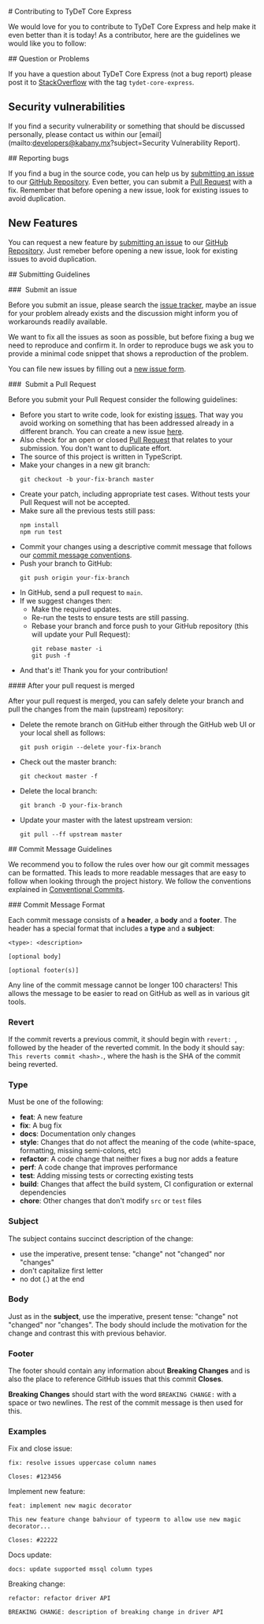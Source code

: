 # Contributing to TyDeT Core Express

We would love for you to contribute to TyDeT Core Express and help make it even better than it is today! As a contributor, here are the guidelines we would like you to follow:

## Question or Problems

If you have a question about TyDeT Core Express (not a bug report) please post it to [StackOverflow][stackoverflow] with the tag `tydet-core-express`.

## Security vulnerabilities

If you find a security vulnerability or something that should be discussed personally, please contact us within our [email](mailto:developers@kabany.mx?subject=Security Vulnerability Report).

## Reporting bugs

If you find a bug in the source code, you can help us by [submitting an issue](#issue) to our [GitHub Repository][github-repository]. Even better, you can submit a [Pull Request](#pull-request) with a fix. Remember that before opening a new issue, look for existing issues to avoid duplication.

## New Features

You can request a new feature by [submitting an issue](#issue) to our [GitHub Repository][github-repository]. Just remeber before opening a new issue, look for existing issues to avoid duplication.

## Submitting Guidelines

### <a name="issue"></a> Submit an issue

Before you submit an issue, please search the [issue tracker][github-issue], maybe an issue for your problem already exists and the discussion might inform you of workarounds readily available.

We want to fix all the issues as soon as possible, but before fixing a bug we need to reproduce and confirm it. In order to reproduce bugs we ask you to provide a minimal code snippet that shows a reproduction of the problem.

You can file new issues by filling out a [new issue form][github-issue-new].

### <a name="pull-request"></a> Submit a Pull Request

Before you submit your Pull Request consider the following guidelines:

* Before you start to write code, look for existing [issues][github-issue]. That way you avoid working on something that has been addressed already in a different branch. You can create a new issue [here][github-issue-new].
* Also check for an open or closed [Pull Request][github-pull] that relates to your submission. You don't want to duplicate effort.
* The source of this project is written in TypeScript.
* Make your changes in a new git branch:
  ```shell
  git checkout -b your-fix-branch master
  ```
* Create your patch, including appropriate test cases. Without tests your Pull Request will not be accepted.
* Make sure all the previous tests still pass:
  ```shell
  npm install
  npm run test
  ```
* Commit your changes using a descriptive commit message that follows our [commit message conventions](#commit).
* Push your branch to GitHub:
  ```shell
  git push origin your-fix-branch
  ```
* In GitHub, send a pull request to `main`.
* If we suggest changes then:
  - Make the required updates.
  - Re-run the tests to ensure tests are still passing.
  - Rebase your branch and force push to your GitHub repository (this will update your Pull Request):
    ```shell
    git rebase master -i
    git push -f
    ```
* And that's it! Thank you for your contribution!

#### After your pull request is merged

After your pull request is merged, you can safely delete your branch and pull the changes from the main (upstream) repository:

* Delete the remote branch on GitHub either through the GitHub web UI or your local shell as follows:
  ```shell
  git push origin --delete your-fix-branch
  ```
* Check out the master branch:
  ```shell
  git checkout master -f
  ```
* Delete the local branch:
  ```shell
  git branch -D your-fix-branch
  ```
* Update your master with the latest upstream version:
  ```shell
  git pull --ff upstream master
  ```

## Commit Message Guidelines

We recommend you to follow the rules over how our git commit messages can be formatted. This leads to more readable messages that are easy to follow when looking through the project history. We follow the conventions explained in [Conventional Commits](https://www.conventionalcommits.org/en/v1.0.0/).

### Commit Message Format

Each commit message consists of a **header**, a **body** and a **footer**. The header has a special format that includes a **type** and a **subject**:

```
<type>: <description>

[optional body]

[optional footer(s)]
```

Any line of the commit message cannot be longer 100 characters! This allows the message to be easier to read on GitHub as well as in various git tools.

### Revert
If the commit reverts a previous commit, it should begin with `revert: `, followed by the header of
the reverted commit. In the body it should say: `This reverts commit <hash>.`, where the hash is
the SHA of the commit being reverted.

### Type
Must be one of the following:

* **feat**: A new feature
* **fix**: A bug fix
* **docs**: Documentation only changes
* **style**: Changes that do not affect the meaning of the code (white-space, formatting, missing semi-colons, etc)
* **refactor**: A code change that neither fixes a bug nor adds a feature
* **perf**: A code change that improves performance
* **test**: Adding missing tests or correcting existing tests
* **build**: Changes that affect the build system, CI configuration or external dependencies
* **chore**: Other changes that don't modify `src` or `test` files

### Subject
The subject contains succinct description of the change:

* use the imperative, present tense: "change" not "changed" nor "changes"
* don't capitalize first letter
* no dot (.) at the end

### Body
Just as in the **subject**, use the imperative, present tense: "change" not "changed" nor "changes".
The body should include the motivation for the change and contrast this with previous behavior.

### Footer
The footer should contain any information about **Breaking Changes** and is also the place to
reference GitHub issues that this commit **Closes**.

**Breaking Changes** should start with the word `BREAKING CHANGE:` with a space or two newlines.
The rest of the commit message is then used for this.

### Examples
Fix and close issue:
```
fix: resolve issues uppercase column names

Closes: #123456
```
Implement new feature:
```
feat: implement new magic decorator

This new feature change bahviour of typeorm to allow use new magic decorator...

Closes: #22222
```
Docs update:
```
docs: update supported mssql column types
```
Breaking change:
```
refactor: refactor driver API

BREAKING CHANGE: description of breaking change in driver API
```



<!-- Markdown link & img dfn's -->
[stackoverflow]: https://stackoverflow.com/questions/tagged/tydet-core-express
[github-repository]: https://github.com/Kabany/tydet-core-express
[github-issue]: https://github.com/Kabany/tydet-core-express/issues
[github-issue-new]: https://github.com/Kabany/tydet-core-express/issues/new
[github-pull]: https://github.com/Kabany/tydet-core-express/pulls

